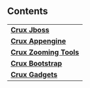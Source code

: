 ## Contents ##

<table>

<tr>
<blockquote><td><b><a href='CruxJboss.md'>Crux Jboss</a></b></td>
</tr>
<tr>
<td><b><a href='CruxAppEngine.md'>Crux Appengine</a></b></td>
</tr>
<tr>
<td><b><a href='CruxZoomingTools.md'>Crux Zooming Tools</a></b></td>
</tr>
<tr>
<td><b><a href='CruxBootstrap.md'>Crux Bootstrap</a></b></td>
</tr></blockquote>

<tr>
<blockquote><td><b><a href='CruxGadgets.md'>Crux Gadgets</a></b></td>
</tr></blockquote>

</table>